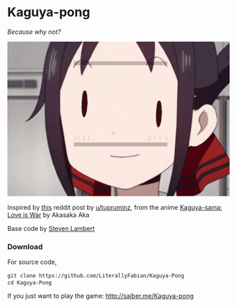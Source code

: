 # Kaguya-pong

*Because why not?*

![demo](img/demo.gif)

Inspired by [this](https://www.reddit.com/r/Animemes/comments/gnvhwb/kaguya_pong/) reddit post by [u/tupruminz](https://www.reddit.com/user/tupruminz/), from the anime [Kaguya-sama: Love is War](https://myanimelist.net/anime/37999/Kaguya-sama_wa_Kokurasetai__Tensai-tachi_no_Renai_Zunousen) by Akasaka Aka

Base code by [Steven Lambert](https://github.com/straker)

### Download

For source code,

```
git clone https://github.com/LiterallyFabian/Kaguya-Pong
cd Kaguya-Pong
```

If you just want to play the game: http://sajber.me/Kaguya-pong